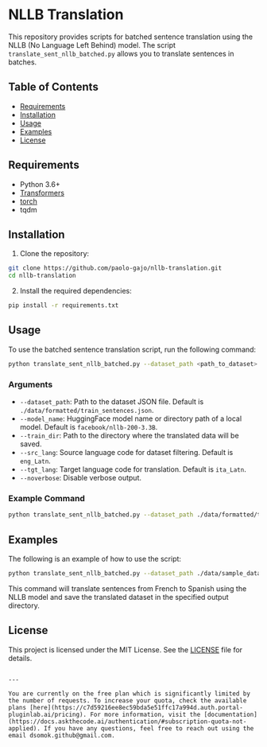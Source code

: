 
# NLLB Translation

This repository provides scripts for batched sentence translation using the NLLB (No Language Left Behind) model. The script `translate_sent_nllb_batched.py` allows you to translate sentences in batches.

## Table of Contents

- [Requirements](#requirements)
- [Installation](#installation)
- [Usage](#usage)
- [Examples](#examples)
- [License](#license)

## Requirements

- Python 3.6+
- [Transformers](https://huggingface.co/transformers)
- [torch](https://pytorch.org/)
- tqdm

## Installation

1. Clone the repository:

```bash
git clone https://github.com/paolo-gajo/nllb-translation.git
cd nllb-translation
```

2. Install the required dependencies:

```bash
pip install -r requirements.txt
```

## Usage

To use the batched sentence translation script, run the following command:

```bash
python translate_sent_nllb_batched.py --dataset_path <path_to_dataset> --model_name <model_name_or_path> --train_dir <output_directory> --src_lang <source_language> --tgt_lang <target_language>
```

### Arguments

- `--dataset_path`: Path to the dataset JSON file. Default is `./data/formatted/train_sentences.json`.
- `--model_name`: HuggingFace model name or directory path of a local model. Default is `facebook/nllb-200-3.3B`.
- `--train_dir`: Path to the directory where the translated data will be saved.
- `--src_lang`: Source language code for dataset filtering. Default is `eng_Latn`.
- `--tgt_lang`: Target language code for translation. Default is `ita_Latn`.
- `--noverbose`: Disable verbose output.

### Example Command

```bash
python translate_sent_nllb_batched.py --dataset_path ./data/formatted/train_sentences.json --model_name facebook/nllb-200-3.3B --train_dir ./translated_data --src_lang eng_Latn --tgt_lang ita_Latn
```

## Examples

The following is an example of how to use the script:

```bash
python translate_sent_nllb_batched.py --dataset_path ./data/sample_dataset.json --model_name facebook/nllb-200-1.3B --train_dir ./output --src_lang fra_Latn --tgt_lang spa_Latn
```

This command will translate sentences from French to Spanish using the NLLB model and save the translated dataset in the specified output directory.

## License

This project is licensed under the MIT License. See the [LICENSE](LICENSE) file for details.
```

---

You are currently on the free plan which is significantly limited by the number of requests. To increase your quota, check the available plans [here](https://c7d59216ee8ec59bda5e51ffc17a994d.auth.portal-pluginlab.ai/pricing). For more information, visit the [documentation](https://docs.askthecode.ai/authentication/#subscription-quota-not-applied). If you have any questions, feel free to reach out using the email dsomok.github@gmail.com.
